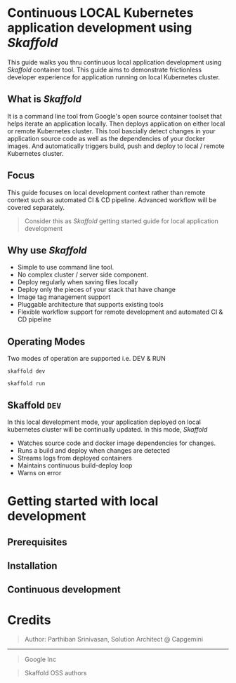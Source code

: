 # Continuous LOCAL Kubernetes application development using *Skaffold*
This guide walks you thru continuous local application development using *Skaffold* container tool. This guide aims to demonstrate frictionless developer experience for application running on local Kubernetes cluster.

## What is *Skaffold*
It is a command line tool from Google's open source container toolset that helps iterate an application locally. Then deploys application on either local or remote Kubernetes cluster. This tool bascially detect changes in your application source code as well as the dependencies of your docker images. And automatically triggers build, push and deploy to local / remote Kubernetes cluster.

## Focus
This guide focuses on local development context rather than remote context such as automated CI & CD pipeline. Advanced workflow will be covered separately.

> Consider this as *Skaffold* getting started guide for local application development

## Why use *Skaffold*
* Simple to use command line tool.
* No complex cluster / server side component.
* Deploy regularly when saving files locally
* Deploy only the pieces of your stack that have change
* Image tag management support
* Pluggable architecture that supports existing tools
* Flexible workflow support for remote development and  automated CI & CD pipeline

## Operating Modes
Two modes of operation are supported i.e. DEV & RUN

`skaffold dev`

`skaffold run`

## Skaffold `DEV`
In this local development mode, your application deployed on local kubernetes cluster will be continually updated.  In this mode, *Skaffold*

* Watches source code and docker image dependencies for changes.
* Runs a build  and deploy when changes are detected
* Streams logs from deployed containers
* Maintains continuous build-deploy loop
* Warns on error

# Getting started with local development   
<Placeholder>

## Prerequisites   
<Placeholder>

## Installation   
<Placeholder>

## Continuous development
<Placeholder>

# Credits
>Author: Parthiban Srinivasan, Solution Architect @ Capgemini
___
>Google Inc

>Skaffold OSS authors
